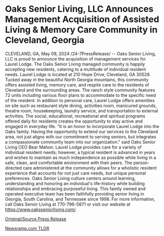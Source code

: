# Oaks Senior Living, LLC Announces Management Acquisition of Assisted Living & Memory Care Community in Cleveland, Georgia

CLEVELAND, GA, May 09, 2024 /24-7PressRelease/ -- Oaks Senior Living, LLC is proud to announce the acquisition of management services for Laurel Lodge. The Oaks Senior Living managed community is happily accepting new residents, catering to a multitude of individual resident needs.   Laurel Lodge is located at 210 Hope Drive, Cleveland, GA 30528. Tucked away in the beautiful North Georgia mountains, this community offers assisted living, memory care, and respite care to the residents of Cleveland and the surrounding areas. The ranch style community features 72 units including various floor plans to accommodate to the specific need of the resident.   In addition to personal care, Laurel Lodge offers amenities on site such as restaurant style dining, activities room, manicured grounds, theatre room, housekeeping, laundry service, and transportation to external activities. The social, educational, recreational and spiritual programs offered daily for residents creates the opportunity to stay active and engaged in everyday life.   "It is an honor to incorporate Laurel Lodge into the Oaks family. Having the opportunity to extend our services to the Cleveland area, not just aligns with our commitment to serving seniors, but integrates a compassionate community team into our organization." said Oaks Senior Living CEO Bear Mahon.   Laurel Lodge provides care for a variety of individual resident needs; however, a typical resident is advanced in years and wishes to maintain as much independence as possible while living in a safe, clean, and comfortable environment with their peers. The person-directed care administered at the community allows for a wholistic resident experience that accounts for not just care needs, but unique personal preferences.  Oaks Senior Living culture centers around learning, understanding and honoring an individual's life-history while building relationships and embracing purposeful living. This family owned and operated executive team has been faithfully providing senior living in Georgia, South Carolina, and Tennessee since 1998. For more information, call Oaks Senior Living at 770-796-5871 or visit our website at https://www.oaksseniorliving.com/. 

[Original/Source Press Release](https://newlive.24-7pressrelease.com/press-release/510750/oaks-senior-living-llc-announces-management-acquisition-of-assisted-living-memory-care-community-in-cleveland-georgia) 

[Newsramp.com TLDR](https://newsramp.com/None) 